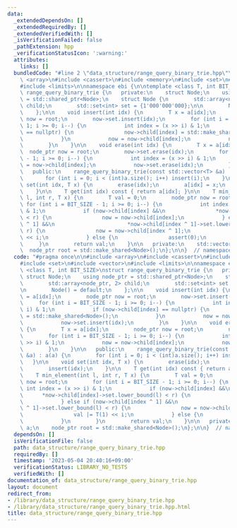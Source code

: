 ```yaml
---
data:
  _extendedDependsOn: []
  _extendedRequiredBy: []
  _extendedVerifiedWith: []
  _isVerificationFailed: false
  _pathExtension: hpp
  _verificationStatusIcon: ':warning:'
  attributes:
    links: []
  bundledCode: "#line 2 \"data_structure/range_query_binary_trie.hpp\"\n\n#include\
    \ <array>\n#include <cassert>\n#include <memory>\n#include <set>\n#include <vector>\n\
    #include <limits>\n\nnamespace ebi {\n\ntemplate <class T, int BIT_SIZE>\nstruct\
    \ range_query_binary_trie {\n   private:\n    struct Node;\n    using node_ptr\
    \ = std::shared_ptr<Node>;\n    struct Node {\n        std::array<node_ptr, 2>\
    \ child;\n        std::set<int> set = {1'000'000'000};\n\n        Node() = default;\n\
    \    };\n\n    void insert(int idx) {\n        T x = a[idx];\n        node_ptr\
    \ now = root;\n        now->set.insert(idx);\n        for (int i = BIT_SIZE -\
    \ 1; i >= 0; i--) {\n            int index = (x >> i) & 1;\n            if (now->child[index]\
    \ == nullptr) {\n                now->child[index] = std::make_shared<Node>();\n\
    \            }\n            now = now->child[index];\n            now->set.insert(idx);\n\
    \        }\n    }\n\n    void erase(int idx) {\n        T x = a[idx];\n      \
    \  node_ptr now = root;\n        now->set.erase(idx);\n        for (int i = BIT_SIZE\
    \ - 1; i >= 0; i--) {\n            int index = (x >> i) & 1;\n            now\
    \ = now->child[index];\n            now->set.erase(idx);\n        }\n    }\n\n\
    \   public:\n    range_query_binary_trie(const std::vector<T> &a) : a(a) {\n \
    \       for (int i = 0; i < (int)a.size(); i++) insert(i);\n    }\n\n    void\
    \ set(int idx, T x) {\n        erase(idx);\n        a[idx] = x;\n        insert(idx);\n\
    \    }\n\n    T get(int idx) const { return a[idx]; }\n\n    T min_element(int\
    \ l, int r, T x) {\n        T val = 0;\n        node_ptr now = root;\n       \
    \ for (int i = BIT_SIZE - 1; i >= 0; i--) {\n            int index = (x >> i)\
    \ & 1;\n            if (now->child[index] &&\n                *now->child[index]->set.lower_bound(l)\
    \ < r) {\n                now = now->child[index];\n            } else if (now->child[index\
    \ ^ 1] &&\n                       *now->child[index ^ 1]->set.lower_bound(l) <\
    \ r) {\n                now = now->child[index ^ 1];\n                val |= T(1)\
    \ << i;\n            } else {\n                assert(0);\n            }\n   \
    \     }\n        return val;\n    }\n\n   private:\n    std::vector<T> a;\n  \
    \  node_ptr root = std::make_shared<Node>();\n};\n\n}  // namespace ebi\n"
  code: "#pragma once\n\n#include <array>\n#include <cassert>\n#include <memory>\n\
    #include <set>\n#include <vector>\n#include <limits>\n\nnamespace ebi {\n\ntemplate\
    \ <class T, int BIT_SIZE>\nstruct range_query_binary_trie {\n   private:\n   \
    \ struct Node;\n    using node_ptr = std::shared_ptr<Node>;\n    struct Node {\n\
    \        std::array<node_ptr, 2> child;\n        std::set<int> set = {1'000'000'000};\n\
    \n        Node() = default;\n    };\n\n    void insert(int idx) {\n        T x\
    \ = a[idx];\n        node_ptr now = root;\n        now->set.insert(idx);\n   \
    \     for (int i = BIT_SIZE - 1; i >= 0; i--) {\n            int index = (x >>\
    \ i) & 1;\n            if (now->child[index] == nullptr) {\n                now->child[index]\
    \ = std::make_shared<Node>();\n            }\n            now = now->child[index];\n\
    \            now->set.insert(idx);\n        }\n    }\n\n    void erase(int idx)\
    \ {\n        T x = a[idx];\n        node_ptr now = root;\n        now->set.erase(idx);\n\
    \        for (int i = BIT_SIZE - 1; i >= 0; i--) {\n            int index = (x\
    \ >> i) & 1;\n            now = now->child[index];\n            now->set.erase(idx);\n\
    \        }\n    }\n\n   public:\n    range_query_binary_trie(const std::vector<T>\
    \ &a) : a(a) {\n        for (int i = 0; i < (int)a.size(); i++) insert(i);\n \
    \   }\n\n    void set(int idx, T x) {\n        erase(idx);\n        a[idx] = x;\n\
    \        insert(idx);\n    }\n\n    T get(int idx) const { return a[idx]; }\n\n\
    \    T min_element(int l, int r, T x) {\n        T val = 0;\n        node_ptr\
    \ now = root;\n        for (int i = BIT_SIZE - 1; i >= 0; i--) {\n           \
    \ int index = (x >> i) & 1;\n            if (now->child[index] &&\n          \
    \      *now->child[index]->set.lower_bound(l) < r) {\n                now = now->child[index];\n\
    \            } else if (now->child[index ^ 1] &&\n                       *now->child[index\
    \ ^ 1]->set.lower_bound(l) < r) {\n                now = now->child[index ^ 1];\n\
    \                val |= T(1) << i;\n            } else {\n                assert(0);\n\
    \            }\n        }\n        return val;\n    }\n\n   private:\n    std::vector<T>\
    \ a;\n    node_ptr root = std::make_shared<Node>();\n};\n\n}  // namespace ebi"
  dependsOn: []
  isVerificationFile: false
  path: data_structure/range_query_binary_trie.hpp
  requiredBy: []
  timestamp: '2023-05-04 20:40:16+09:00'
  verificationStatus: LIBRARY_NO_TESTS
  verifiedWith: []
documentation_of: data_structure/range_query_binary_trie.hpp
layout: document
redirect_from:
- /library/data_structure/range_query_binary_trie.hpp
- /library/data_structure/range_query_binary_trie.hpp.html
title: data_structure/range_query_binary_trie.hpp
---
```


